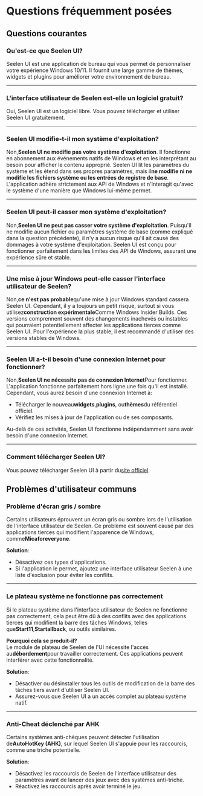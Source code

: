 # **Questions fréquemment posées**

## **Questions courantes**

### **Qu'est-ce que Seelen UI?**

Seelen UI est une application de bureau qui vous permet de personnaliser votre
expérience Windows 10/11. Il fournit une large gamme de thèmes, widgets et
plugins pour améliorer votre environnement de bureau.

---

### **L'interface utilisateur de Seelen est-elle un logiciel gratuit?**

Oui, Seelen UI est un logiciel libre. Vous pouvez télécharger et utiliser Seelen
UI gratuitement.

---

### **Seelen UI modifie-t-il mon système d'exploitation?**

Non,**Seelen UI ne modifie pas votre système d'exploitation**. Il fonctionne en
abonnement aux événements natifs de Windows et en les interprétant au besoin
pour afficher le contenu approprié. Seelen UI lit les paramètres du système et
les étend dans ses propres paramètres, mais il**ne modifie ni ne modifie les
fichiers système ou les entrées de registre de base**. L'application adhère
strictement aux API de Windows et n'interagit qu'avec le système d'une manière
que Windows lui-même permet.

---

### **Seelen UI peut-il casser mon système d'exploitation?**

Non,**Seelen UI ne peut pas casser votre système d'exploitation**. Puisqu'il ne
modifie aucun fichier ou paramètres système de base (comme expliqué dans la
question précédente), il n'y a aucun risque qu'il ait causé des dommages à votre
système d'exploitation. Seelen UI est conçu pour fonctionner parfaitement dans
les limites des API de Windows, assurant une expérience sûre et stable.

---

### **Une mise à jour Windows peut-elle casser l'interface utilisateur de Seelen?**

Non,**ce n'est pas probable**qu'une mise à jour Windows standard cassera Seelen
UI. Cependant, il y a toujours un petit risque, surtout si vous
utilisez**construction expérimentale**Comme Windows Insider Builds. Ces versions
comprennent souvent des changements inachevés ou instables qui pourraient
potentiellement affecter les applications tierces comme Seelen UI. Pour
l'expérience la plus stable, il est recommandé d'utiliser des versions stables
de Windows.

---

### **Seelen UI a-t-il besoin d'une connexion Internet pour fonctionner?**

Non,**Seelen UI ne nécessite pas de connexion Internet**Pour fonctionner.
L'application fonctionne parfaitement hors ligne une fois qu'il est installé.
Cependant, vous aurez besoin d'une connexion Internet à:

- Télécharger le nouveau**widgets**,**plugins**, ou**thèmes**du référentiel
  officiel.
- Vérifiez les mises à jour de l'application ou de ses composants.

Au-delà de ces activités, Seelen UI fonctionne indépendamment sans avoir besoin
d'une connexion Internet.

---

### **Comment télécharger Seelen UI?**

Vous pouvez télécharger Seelen UI à partir du[site officiel](https://seelen.io).

## **Problèmes d'utilisateur communs**

### **Problème d'écran gris / sombre**

Certains utilisateurs éprouvent un écran gris ou sombre lors de l'utilisation de
l'interface utilisateur de Seelen. Ce problème est souvent causé par des
applications tierces qui modifient l'apparence de Windows,
comme**Micaforeveryone**.

**Solution**:

- Désactivez ces types d'applications.
- Si l'application le permet, ajoutez une interface utilisateur Seelen à une
  liste d'exclusion pour éviter les conflits.

---

### **Le plateau système ne fonctionne pas correctement**

Si le plateau système dans l'interface utilisateur de Seelen ne fonctionne pas
correctement, cela peut être dû à des conflits avec des applications tierces qui
modifient la barre des tâches Windows, telles que**Start11**,**Startallback**,
ou outils similaires.

**Pourquoi cela se produit-il?**\
Le module de plateau de Seelen de l'UI nécessite l'accès au**débordement**pour
travailler correctement. Ces applications peuvent interférer avec cette
fonctionnalité.

**Solution**:

- Désactiver ou désinstaller tous les outils de modification de la barre des
  tâches tiers avant d'utiliser Seelen UI.
- Assurez-vous que Seelen UI a un accès complet au plateau système natif.

---

### **Anti-Cheat déclenché par AHK**

Certains systèmes anti-chèques peuvent détecter l'utilisation de**AutoHotKey
(AHK)**, sur lequel Seelen UI s'appuie pour les raccourcis, comme une triche
potentielle.

**Solution**:

- Désactivez les raccourcis de Seelen de l'interface utilisateur des paramètres
  avant de lancer des jeux avec des systèmes anti-triche.
- Réactivez les raccourcis après avoir terminé le jeu.

